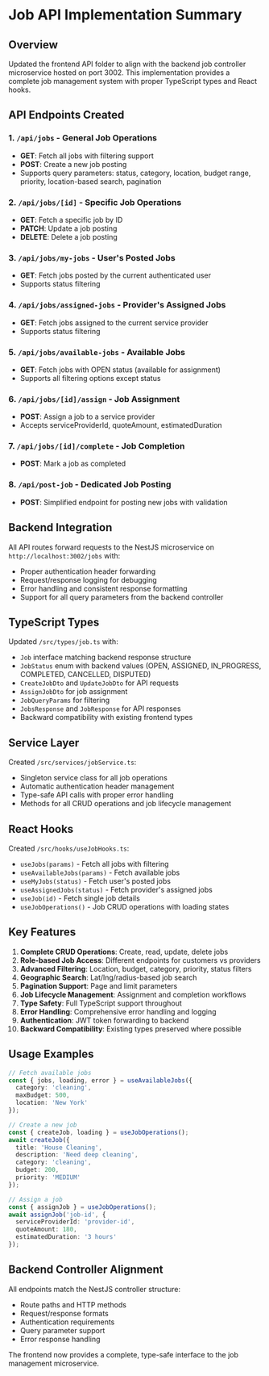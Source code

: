 # Job API Implementation Summary

## Overview
Updated the frontend API folder to align with the backend job controller microservice hosted on port 3002. This implementation provides a complete job management system with proper TypeScript types and React hooks.

## API Endpoints Created

### 1. `/api/jobs` - General Job Operations
- **GET**: Fetch all jobs with filtering support
- **POST**: Create a new job posting
- Supports query parameters: status, category, location, budget range, priority, location-based search, pagination

### 2. `/api/jobs/[id]` - Specific Job Operations
- **GET**: Fetch a specific job by ID
- **PATCH**: Update a job posting
- **DELETE**: Delete a job posting

### 3. `/api/jobs/my-jobs` - User's Posted Jobs
- **GET**: Fetch jobs posted by the current authenticated user
- Supports status filtering

### 4. `/api/jobs/assigned-jobs` - Provider's Assigned Jobs
- **GET**: Fetch jobs assigned to the current service provider
- Supports status filtering

### 5. `/api/jobs/available-jobs` - Available Jobs
- **GET**: Fetch jobs with OPEN status (available for assignment)
- Supports all filtering options except status

### 6. `/api/jobs/[id]/assign` - Job Assignment
- **POST**: Assign a job to a service provider
- Accepts serviceProviderId, quoteAmount, estimatedDuration

### 7. `/api/jobs/[id]/complete` - Job Completion
- **POST**: Mark a job as completed

### 8. `/api/post-job` - Dedicated Job Posting
- **POST**: Simplified endpoint for posting new jobs with validation

## Backend Integration

All API routes forward requests to the NestJS microservice on `http://localhost:3002/jobs` with:
- Proper authentication header forwarding
- Request/response logging for debugging
- Error handling and consistent response formatting
- Support for all query parameters from the backend controller

## TypeScript Types

Updated `/src/types/job.ts` with:
- `Job` interface matching backend response structure
- `JobStatus` enum with backend values (OPEN, ASSIGNED, IN_PROGRESS, COMPLETED, CANCELLED, DISPUTED)
- `CreateJobDto` and `UpdateJobDto` for API requests
- `AssignJobDto` for job assignment
- `JobQueryParams` for filtering
- `JobsResponse` and `JobResponse` for API responses
- Backward compatibility with existing frontend types

## Service Layer

Created `/src/services/jobService.ts`:
- Singleton service class for all job operations
- Automatic authentication header management
- Type-safe API calls with proper error handling
- Methods for all CRUD operations and job lifecycle management

## React Hooks

Created `/src/hooks/useJobHooks.ts`:
- `useJobs(params)` - Fetch all jobs with filtering
- `useAvailableJobs(params)` - Fetch available jobs
- `useMyJobs(status)` - Fetch user's posted jobs
- `useAssignedJobs(status)` - Fetch provider's assigned jobs
- `useJob(id)` - Fetch single job details
- `useJobOperations()` - Job CRUD operations with loading states

## Key Features

1. **Complete CRUD Operations**: Create, read, update, delete jobs
2. **Role-based Job Access**: Different endpoints for customers vs providers
3. **Advanced Filtering**: Location, budget, category, priority, status filters
4. **Geographic Search**: Lat/lng/radius-based job search
5. **Pagination Support**: Page and limit parameters
6. **Job Lifecycle Management**: Assignment and completion workflows
7. **Type Safety**: Full TypeScript support throughout
8. **Error Handling**: Comprehensive error handling and logging
9. **Authentication**: JWT token forwarding to backend
10. **Backward Compatibility**: Existing types preserved where possible

## Usage Examples

```typescript
// Fetch available jobs
const { jobs, loading, error } = useAvailableJobs({
  category: 'cleaning',
  maxBudget: 500,
  location: 'New York'
});

// Create a new job
const { createJob, loading } = useJobOperations();
await createJob({
  title: 'House Cleaning',
  description: 'Need deep cleaning',
  category: 'cleaning',
  budget: 200,
  priority: 'MEDIUM'
});

// Assign a job
const { assignJob } = useJobOperations();
await assignJob('job-id', {
  serviceProviderId: 'provider-id',
  quoteAmount: 180,
  estimatedDuration: '3 hours'
});
```

## Backend Controller Alignment

All endpoints match the NestJS controller structure:
- Route paths and HTTP methods
- Request/response formats
- Authentication requirements
- Query parameter support
- Error response handling

The frontend now provides a complete, type-safe interface to the job management microservice.
